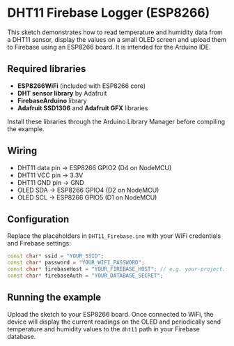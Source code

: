 # DHT11 Firebase Logger (ESP8266)

This sketch demonstrates how to read temperature and humidity data from a DHT11 sensor, display the values on a small OLED screen and upload them to Firebase using an ESP8266 board. It is intended for the Arduino IDE.

## Required libraries

- **ESP8266WiFi** (included with ESP8266 core)
- **DHT sensor library** by Adafruit
- **FirebaseArduino** library
- **Adafruit SSD1306** and **Adafruit GFX** libraries

Install these libraries through the Arduino Library Manager before compiling the example.

## Wiring

- DHT11 data pin -> ESP8266 GPIO2 (D4 on NodeMCU)
- DHT11 VCC pin -> 3.3V
- DHT11 GND pin -> GND
- OLED SDA -> ESP8266 GPIO4 (D2 on NodeMCU)
- OLED SCL -> ESP8266 GPIO5 (D1 on NodeMCU)

## Configuration

Replace the placeholders in `DHT11_Firebase.ino` with your WiFi credentials and Firebase settings:

```cpp
const char* ssid = "YOUR_SSID";
const char* password = "YOUR_WIFI_PASSWORD";
const char* firebaseHost = "YOUR_FIREBASE_HOST"; // e.g. your-project.firebaseio.com
const char* firebaseAuth = "YOUR_DATABASE_SECRET";
```

## Running the example

Upload the sketch to your ESP8266 board. Once connected to WiFi, the device will display the current readings on the OLED and periodically send temperature and humidity values to the `dht11` path in your Firebase database.

